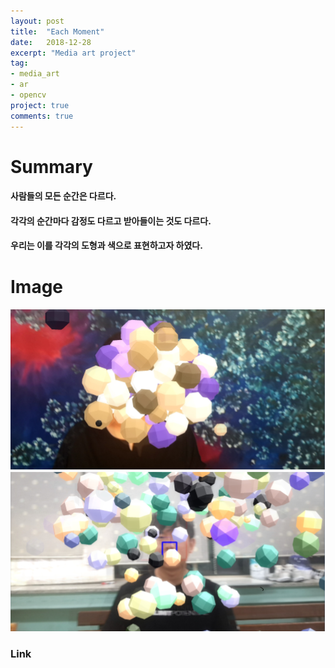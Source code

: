 ```yaml
---
layout: post
title:  "Each Moment"
date:   2018-12-28
excerpt: "Media art project"
tag:
- media_art
- ar
- opencv
project: true
comments: true
---
```


# Summary
#### 사람들의 모든 순간은 다르다.
#### 각각의 순간마다 감정도 다르고 받아들이는 것도 다르다.
#### 우리는 이를 각각의 도형과 색으로 표현하고자 하였다.

# Image
![EachMomentPicture](./images/EachMomentPicture.png)

### Link
